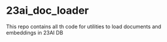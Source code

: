 # 23ai_doc_loader
This repo contains all th code for utilities to load documents and embeddings in 23AI DB
